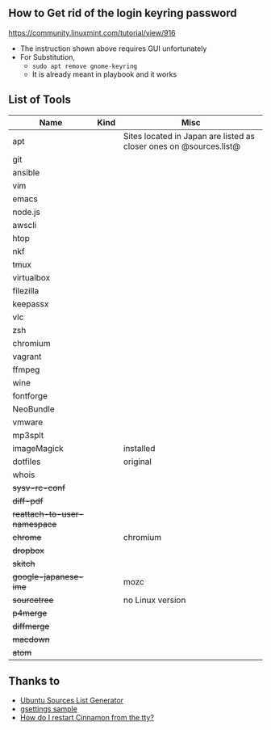 ## <a name="remove_keyring"> How to Get rid of the login keyring password

https://community.linuxmint.com/tutorial/view/916

* The instruction shown above requires GUI unfortunately
* For Substitution,
  * `sudo apt remove gnome-keyring`
  * It is already meant in playbook and it works

## <a name="list_of_tools"> List of Tools

|Name|Kind|Misc|
|----|----|----|
|apt||Sites located in Japan are listed as closer ones on @sources.list@|
|git|||
|ansible|||
|vim|||
|emacs|||
|node.js|||
|awscli|||
|htop|||
|nkf|||
|tmux|||
|virtualbox|||
|filezilla|||
|keepassx|||
|vlc|||
|zsh|||
|chromium|||
|vagrant|||
|ffmpeg|||
|wine|||
|fontforge|||
|NeoBundle|||
|vmware|||
|mp3splt|||
|imageMagick||installed|
|dotfiles||original|
|whois|||
|~~sysv-rc-conf~~|||
|~~diff-pdf~~|||
|~~reattach-to-user-namespace~~|||
|~~chrome~~||chromium|
|~~dropbox~~|||
|~~skitch~~|||
|~~google-japanese-ime~~||mozc|
|~~sourcetree~~||no Linux version|
|~~p4merge~~|||
|~~diffmerge~~|||
|~~macdown~~|||
|~~atom~~|||

## Thanks to

* [Ubuntu Sources List Generator](https://repogen.simplylinux.ch/)
* [gsettings sample](https://github.com/teofilcojocariu/Linux-Mint-17-Init/blob/master/run/4-user.sh)
* [How do I restart Cinnamon from the tty?](http://askubuntu.com/questions/143838/how-do-i-restart-cinnamon-from-the-tty)

